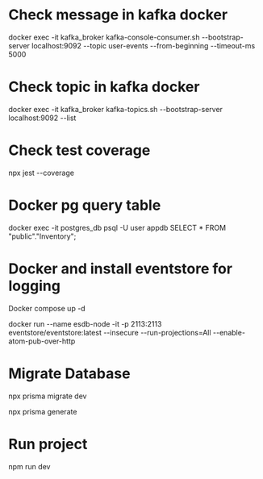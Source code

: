 # Check message in kafka docker
docker exec -it kafka_broker kafka-console-consumer.sh --bootstrap-server localhost:9092 --topic user-events --from-beginning --timeout-ms 5000

# Check topic in kafka docker
docker exec -it kafka_broker kafka-topics.sh --bootstrap-server localhost:9092 --list

# Check test coverage
npx jest --coverage

# Docker pg query table
docker exec -it postgres_db psql -U user appdb
SELECT * FROM "public"."Inventory";

# Docker and install eventstore for logging

Docker compose up -d

docker run --name esdb-node -it -p 2113:2113 \
    eventstore/eventstore:latest --insecure --run-projections=All
    --enable-atom-pub-over-http

# Migrate Database

npx prisma migrate dev

npx prisma generate

# Run project
npm run dev